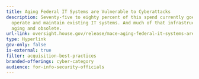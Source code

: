 ```yaml
---
title: Aging Federal IT Systems are Vulnerable to Cyberattacks
description: Seventy-five to eighty percent of this spend currently goes to
  operate and maintain existing IT systems. And much of that infrastructure is
  aging and obsolete.
url-link: oversight.house.gov/release/mace-aging-federal-it-systems-are-vulnerable-to-cyberattacks%EF%BF%BC/
type: Hyperlink
gov-only: false
is-external: true
filter: acquisition-best-practices
branded-offerings: cyber-category
audience: for-info-security-officials
---
```

